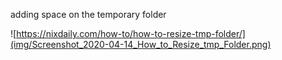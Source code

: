 adding space on the temporary folder



![https://nixdaily.com/how-to/how-to-resize-tmp-folder/](img/Screenshot_2020-04-14_How_to_Resize_tmp_Folder.png)
